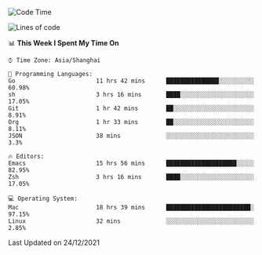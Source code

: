 <!--START_SECTION:waka-->
![Code Time](http://img.shields.io/badge/Code%20Time-513%20hrs%2058%20mins-blue)

![Lines of code](https://img.shields.io/badge/From%20Hello%20World%20I%27ve%20Written-22%20Thousand%20lines%20of%20code-blue)

📊 **This Week I Spent My Time On** 

```text
⌚︎ Time Zone: Asia/Shanghai

💬 Programming Languages: 
Go                       11 hrs 42 mins      ███████████████░░░░░░░░░░   60.98% 
sh                       3 hrs 16 mins       ████░░░░░░░░░░░░░░░░░░░░░   17.05% 
Git                      1 hr 42 mins        ██░░░░░░░░░░░░░░░░░░░░░░░   8.91% 
Org                      1 hr 33 mins        ██░░░░░░░░░░░░░░░░░░░░░░░   8.11% 
JSON                     38 mins             ░░░░░░░░░░░░░░░░░░░░░░░░░   3.3%

🔥 Editors: 
Emacs                    15 hrs 56 mins      ████████████████████░░░░░   82.95% 
Zsh                      3 hrs 16 mins       ████░░░░░░░░░░░░░░░░░░░░░   17.05%

💻 Operating System: 
Mac                      18 hrs 39 mins      ████████████████████████░   97.15% 
Linux                    32 mins             ░░░░░░░░░░░░░░░░░░░░░░░░░   2.85%

```


 Last Updated on 24/12/2021
<!--END_SECTION:waka-->
